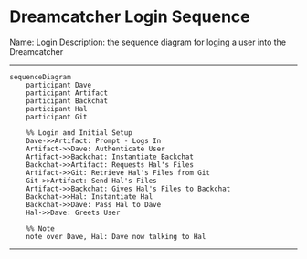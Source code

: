 # Dreamcatcher Login Sequence

Name: Login
Description: the sequence diagram for loging a user into the Dreamcatcher

---
```mermaid
sequenceDiagram
    participant Dave
    participant Artifact
    participant Backchat
    participant Hal
    participant Git

    %% Login and Initial Setup
    Dave->>Artifact: Prompt - Logs In
    Artifact->>Dave: Authenticate User
    Artifact->>Backchat: Instantiate Backchat
    Backchat->>Artifact: Requests Hal's Files
    Artifact->>Git: Retrieve Hal's Files from Git
    Git->>Artifact: Send Hal's Files
    Artifact->>Backchat: Gives Hal's Files to Backchat
    Backchat->>Hal: Instantiate Hal
    Backchat->>Dave: Pass Hal to Dave
    Hal->>Dave: Greets User

    %% Note
    note over Dave, Hal: Dave now talking to Hal
```
---